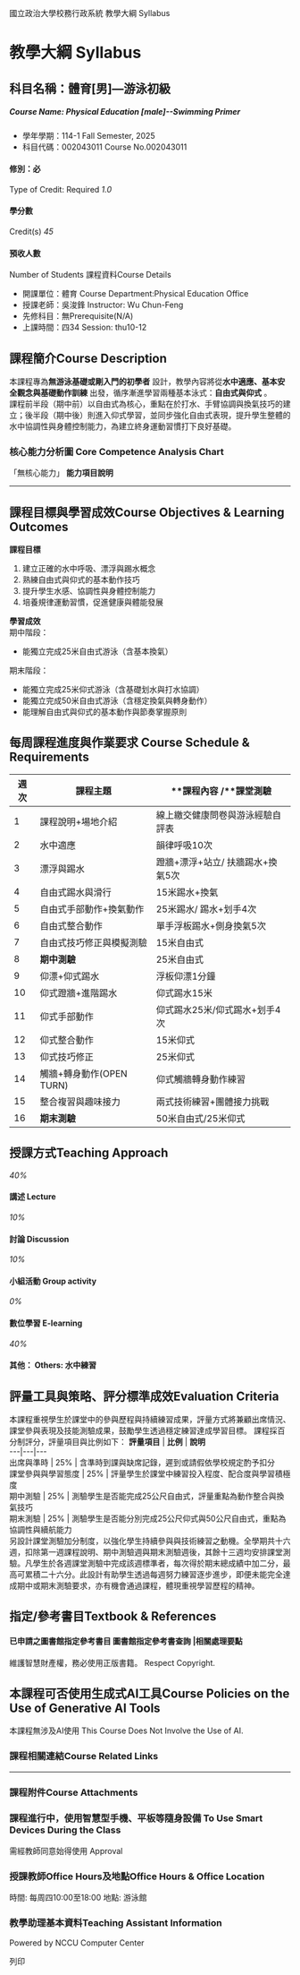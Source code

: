 國立政治大學校務行政系統 教學大綱 Syllabus
# 教學大綱 Syllabus
##  科目名稱：體育[男]—游泳初級 
#####  Course Name: Physical Education [male]--Swimming Primer
  * 學年學期：114-1 Fall Semester, 2025 
  * 科目代碼：002043011 Course No.002043011


#### 修別：必
Type of Credit: Required 
_1.0_
#### 學分數
Credit(s)
_45_
#### 預收人數
Number of Students
課程資料Course Details
  * 開課單位：體育 Course Department:Physical Education Office 
  * 授課老師：吳浚鋒 Instructor: Wu Chun-Feng 
  * 先修科目：無Prerequisite(N/A)
  * 上課時間：四34 Session: thu10-12


##  課程簡介Course Description
本課程專為**無游泳基礎或剛入門的初學者** 設計，教學內容將從**水中適應、基本安全觀念與基礎動作訓練** 出發，循序漸進學習兩種基本泳式：**自由式與仰式** 。  
課程前半段（期中前）以自由式為核心，重點在於打水、手臂協調與換氣技巧的建立；後半段（期中後）則進入仰式學習，並同步強化自由式表現，提升學生整體的水中協調性與身體控制能力，為建立終身運動習慣打下良好基礎。
###  核心能力分析圖 Core Competence Analysis Chart
「無核心能力」 
**能力項目說明**
* * *
##  課程目標與學習成效Course Objectives & Learning Outcomes 
**課程目標**
  1. 建立正確的水中呼吸、漂浮與踢水概念
  2. 熟練自由式與仰式的基本動作技巧
  3. 提升學生水感、協調性與身體控制能力
  4. 培養規律運動習慣，促進健康與體能發展


**學習成效**  
期中階段：
  * 能獨立完成25米自由式游泳（含基本換氣）


期末階段：
  * 能獨立完成25米仰式游泳（含基礎划水與打水協調）
  * 能獨立完成50米自由式游泳（含穩定換氣與轉身動作）
  * 能理解自由式與仰式的基本動作與節奏掌握原則


##  每周課程進度與作業要求 Course Schedule & Requirements
**週次** |  **課程主題** |  **課程內容 /****課堂測驗**  
---|---|---  
1 |  課程說明+場地介紹 |  線上繳交健康問卷與游泳經驗自評表  
2 |  水中適應 |  韻律呼吸10次  
3 |  漂浮與踢水 |  蹬牆+漂浮+站立/ 扶牆踢水+換氣5次  
4 |  自由式踢水與滑行 |  15米踢水+換氣  
5 |  自由式手部動作+換氣動作 |  25米踢水/ 踢水+划手4次  
6 |  自由式整合動作 |  單手浮板踢水+側身換氣5次  
7 |  自由式技巧修正與模擬測驗 |  15米自由式  
8 |  **期中測驗** |  25米自由式  
9 |  仰漂+仰式踢水 |  浮板仰漂1分鐘  
10 |  仰式蹬牆+進階踢水 |  仰式踢水15米  
11 |  仰式手部動作 |  仰式踢水25米/仰式踢水+划手4次  
12 |  仰式整合動作 |  15米仰式  
13 |  仰式技巧修正 |  25米仰式  
14 |  觸牆+轉身動作(OPEN TURN) |  仰式觸牆轉身動作練習  
15 |  整合複習與趣味接力 |  兩式技術練習+團體接力挑戰  
16 |  **期末測驗** |  50米自由式/25米仰式  
##  授課方式Teaching Approach
_40%_
####  講述 Lecture
_10%_
####  討論 Discussion
_10%_
####  小組活動 Group activity
_0%_
####  數位學習 E-learning
_40%_
####  其他： Others: 水中練習 
##  評量工具與策略、評分標準成效Evaluation Criteria
本課程重視學生於課堂中的參與歷程與持續練習成果，評量方式將兼顧出席情況、課堂參與表現及技能測驗成果，鼓勵學生透過穩定練習達成學習目標。
課程採百分制評分，評量項目與比例如下：
**評量項目** |  **比例** |  **說明**  
---|---|---  
出席與準時 |  25% |  含準時到課與缺席記錄，遲到或請假依學校規定酌予扣分  
課堂參與與學習態度 |  25% |  評量學生於課堂中練習投入程度、配合度與學習積極度  
期中測驗 |  25% |  測驗學生是否能完成25公尺自由式，評量重點為動作整合與換氣技巧  
期末測驗 |  25% |  測驗學生是否能分別完成25公尺仰式與50公尺自由式，重點為協調性與續航能力  
另設計課堂測驗加分制度，以強化學生持續參與與技術練習之動機。全學期共十六週，扣除第一週課程說明、期中測驗週與期末測驗週後，其餘十三週均安排課堂測驗。凡學生於各週課堂測驗中完成該週標準者，每次得於期末總成績中加二分，最高可累積二十六分。此設計有助學生透過每週努力練習逐步進步，即便未能完全達成期中或期末測驗要求，亦有機會通過課程，體現重視學習歷程的精神。
##  指定/參考書目Textbook & References
####  已申請之圖書館指定參考書目  圖書館指定參考書查詢 |相關處理要點
維護智慧財產權，務必使用正版書籍。 Respect Copyright.
##  本課程可否使用生成式AI工具Course Policies on the Use of Generative AI Tools
本課程無涉及AI使用 This Course Does Not Involve the Use of AI.
###  課程相關連結Course Related Links
* * *
###  課程附件Course Attachments
###  課程進行中，使用智慧型手機、平板等隨身設備 To Use Smart Devices During the Class
需經教師同意始得使用  Approval
###  授課教師Office Hours及地點Office Hours & Office Location
時間: 每周四10:00至18:00
地點: 游泳館
###  教學助理基本資料Teaching Assistant Information
Powered by NCCU Computer Center
  
列印
